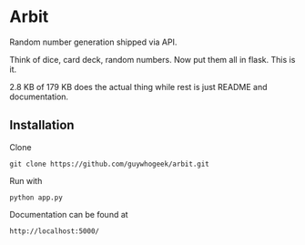 # Arbit

Random number generation shipped via API.

Think of dice, card deck, random numbers. Now put them all in flask. This is it.

2.8 KB of 179 KB does the actual thing while rest is just README and documentation.

## Installation

Clone

	git clone https://github.com/guywhogeek/arbit.git

Run with

	python app.py

Documentation can be found at 

	http://localhost:5000/